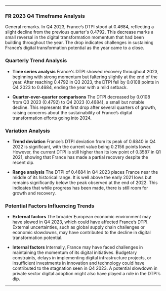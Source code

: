 ---

### FR 2023 Q4 Timeframe Analysis

General remarks. In Q4 2023, France’s DTPI stood at 0.4684, reflecting a slight decline from the previous quarter's 0.4792. This decrease marks a small reversal in the digital transformation momentum that had been building throughout the year. The drop indicates challenges in sustaining France’s digital transformation potential as the year came to a close.

### Quarterly Trend Analysis

- **Time series analysis**
  France's DTPI showed recovery throughout 2023, beginning with strong momentum but faltering slightly at the end of the year. After reaching 0.4792 in Q3 2023, the DTPI fell by 0.0108 points in Q4 2023 to 0.4684, ending the year with a mild setback.

- **Quarter-over-quarter comparisons**
  The DTPI decreased by 0.0108 from Q3 2023 (0.4792) to Q4 2023 (0.4684), a small but notable decline. This represents the first drop after several quarters of growth, raising concerns about the sustainability of France’s digital transformation efforts going into 2024.

### Variation Analysis

- **Trend deviation**
  France’s DTPI deviation from its peak of 0.6840 in Q4 2022 is significant, with the current value being 0.2156 points lower. However, the current DTPI is still higher than its low point of 0.3587 in Q1 2021, showing that France has made a partial recovery despite the recent dip.

- **Range analysis**
  The DTPI of 0.4684 in Q4 2023 places France near the middle of its historical range. It is well above the early 2021 lows but remains significantly below the peak observed at the end of 2022. This indicates that while progress has been made, there is still room for growth and recovery.

### Potential Factors Influencing Trends

- **External factors**
  The broader European economic environment may have slowed in Q4 2023, which could have affected France’s DTPI. External uncertainties, such as global supply chain challenges or economic slowdowns, may have contributed to the decline in digital transformation potential.

- **Internal factors**
  Internally, France may have faced challenges in maintaining the momentum of its digital initiatives. Budgetary constraints, delays in implementing digital infrastructure projects, or insufficient investments in innovation and technology could have contributed to the stagnation seen in Q4 2023. A potential slowdown in private sector digital adoption might also have played a role in the DTPI’s dip.


---